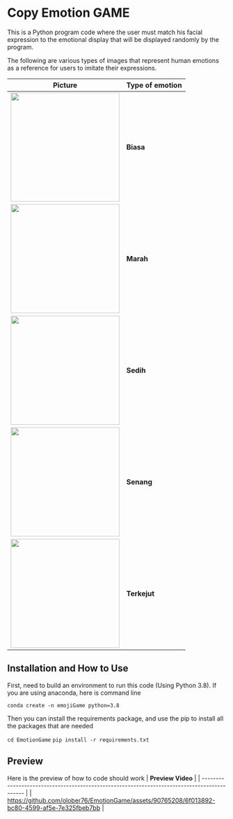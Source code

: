 
# Copy Emotion GAME

This is a Python program code where the user must match his facial expression to the emotional display that will be displayed randomly by the program.

The following are various types of images that represent human emotions as a reference for users to imitate their expressions.

| Picture                                                                                                   | Type of emotion |
| --------------------------------------------------------------------------------------------------------- | --------------- |
| <img src=https://github.com/olober76/EmotionGame/assets/90765208/6ad20a89-9a5f-42c6-8a1e-8951c5214e4d width=250 height=250>    | **Biasa**       |
| <img src=https://github.com/olober76/EmotionGame/assets/90765208/73bea68c-3d46-4ead-bfd2-2519c573871a width=250 height=250>    | **Marah**       |
| <img src=https://github.com/olober76/EmotionGame/assets/90765208/40d80bbf-8cef-4fc7-a13b-43d7b5f986b1 width=250 height=250>    | **Sedih**       |
| <img src=https://github.com/olober76/EmotionGame/assets/90765208/c1af52ab-ad85-4ffd-ab5e-4f0d61aab6bc width=250 height=250>    | **Senang**      |
| <img src=https://github.com/olober76/EmotionGame/assets/90765208/5776673d-e873-4eab-a3d4-7a13b11aa723 width=250 height=250> | **Terkejut**    | 


## Installation and How to Use

First, need to build an environment to run this code (Using Python 3.8). If you are using anaconda, here is command line

`conda create -n emojiGame python=3.8`

Then you can  install the requirements package, and use the pip to install all the packages that are needed

`cd EmotionGame`
`pip install -r requirements.txt`


## Preview

Here is the preview of how to code should work
| **Preview Video**                                                                            |
| -------------------------------------------------------------------------------------------- |
| https://github.com/olober76/EmotionGame/assets/90765208/6f013892-bc80-4599-af5e-7e325fbeb7bb |




